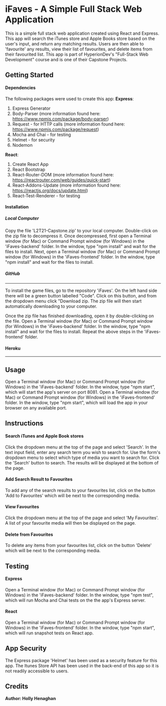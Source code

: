# iFaves - A Simple Full Stack Web Application
This is a simple full stack web application created using React and Express.
This app will search the iTunes store and Apple Books store based on the user's input, and return any matching results. Users are then able to 'favourite' any results, view their list of favourites, and delete items from their favourited list.
This app is part of HyperionDev's "Full-Stack Web Development" course and is one of their Capstone Projects.

## Getting Started
#### Dependencies
The following packages were used to create this app:
**Express**:
1. Express Generator
1. Body-Parser (more information found here: https://www.npmjs.com/package/body-parser)
1. Request - for HTTP calls (more information found here: https://www.npmjs.com/package/request)
1. Mocha and Chai - for testing
1. Helmet - for security
1. Nodemon

**React**:
1. Create React App
1. React Bootstrap
1. React-Router-DOM (more information found here: https://reactrouter.com/web/guides/quick-start)
1. React-Addons-Update (more information found here: https://reactjs.org/docs/update.html)
1. React-Test-Renderer - for testing

#### Installation
##### Local Computer
Copy the file 'L2T21-Capstone.zip' to your local computer. Double-click on the zip file to decompress it.
Once decompressed, first open a Terminal window (for Mac) or Command Prompt window (for Windows) in the 'iFaves-backend' folder. In the window, type "npm install" and wait for the files to install.
Next, open a Terminal window (for Mac) or Command Prompt window (for Windows) in the 'iFaves-frontend' folder. In the window, type "npm install" and wait for the files to install.

##### GitHub
*******************
To install the game files, go to the repository 'iFaves'. On the left hand side there will be a green button labelled "Code". Click on this button, and from the dropdown menu click "Download zip. The zip file will then start automatically downloading to your computer.

Once the zip file has finished downloading, open it by double-clicking on the file.
Open a Terminal window (for Mac) or Command Prompt window (for Windows) in the 'iFaves-backend' folder. In the window, type "npm install" and wait for the files to install.
Repeat the above steps in the 'iFaves-frontend' folder.

#### Heroku
*******************

## Usage
Open a Terminal window (for Mac) or Command Prompt window (for Windows) in the 'iFaves-backend' folder. In the window, type "npm start", which will start the app's server on port 8081.
Open a Terminal window (for Mac) or Command Prompt window (for Windows) in the 'iFaves-frontend' folder. In the window, type "npm start", which will load the app in your browser on any available port.

## Instructions
#### Search iTunes and Apple Book stores
Click the dropdown menu at the top of the page and select 'Search'.
In the text input field, enter any search term you wish to search for. Use the form's dropdown menu to select which type of media you want to search for.
Click the 'Search' button to search. The results will be displayed at the bottom of the page.

#### Add Search Result to Favourites
To add any of the search results to your favourites list, click on the button 'Add to Favourites' which will be next to the corresponding media.

#### View Favourites
Click the dropdown menu at the top of the page and select 'My Favourites'. A list of your favourite media will then be displayed on the page.

#### Delete from Favourites
To delete any items from your favourites list, click on the button 'Delete' which will be next to the corresponding media.

## Testing
#### Express
Open a Terminal window (for Mac) or Command Prompt window (for Windows) in the 'iFaves-backend' folder. In the window, type "npm test", which will run Mocha and Chai tests on the the app's Express server.

#### React
Open a Terminal window (for Mac) or Command Prompt window (for Windows) in the 'iFaves-frontend' folder. In the window, type "npm start", which will run snapshot tests on React app.

## App Security
The Express package 'Helmet' has been used as a security feature for this app.
The Itunes Store API has been used in the back-end of this app so it is not readily accessible to users.

## Credits
**Author: Holly Henaghan**
